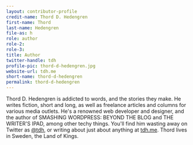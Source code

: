 ```yaml
---
layout: contributor-profile
credit-name: Thord D. Hedengren
first-name: Thord
last-name: Hedengren
file-as: h
role: author
role-2:
role-3:
title: Author
twitter-handle: tdh
profile-pic: thord-d-hedengren.jpg
website-url: tdh.me
short-name: thord-d-hedengren
permalink: thord-d-hedengren
---
```

Thord D. Hedengren is addicted to words, and the stories they make. He writes fiction, short and long, as well as freelance articles and columns for various media outlets. He's a renowned web developer and designer, and the author of SMASHING WORDPRESS: BEYOND THE BLOG and THE WRITER'S IPAD, among other techy things. You'll find him wasting away on Twitter as [@tdh](https://twitter.com/tdh), or writing about just about anything at [tdh.me](http://tdh.me). Thord lives in Sweden, the Land of Kings.
